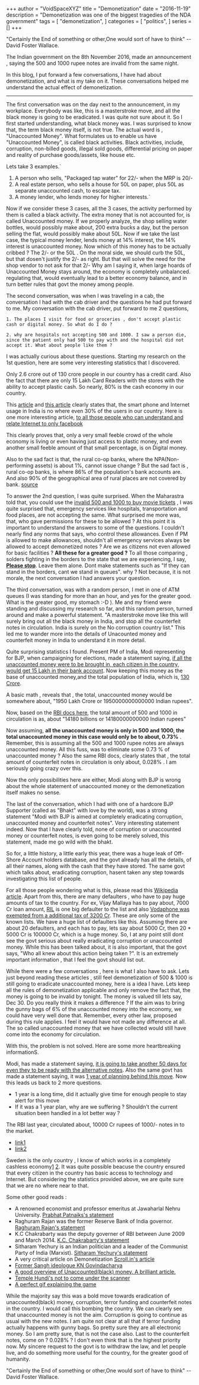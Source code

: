 +++
author = "VoidSpaceXYZ"
title = "Demonetization"
date = "2016-11-19"
description = "Demonetization was one of the biggest tragedies of the NDA government"
tags = [
    "demonetization",
]
categories = [
    "politics",
]
series = []
+++


"Certainly the End of something or other,One would sort of have to think" -- David Foster Wallace.

The Indian government  on the 8th November 2016, made an announcement , saying the 500 and 1000 rupee notes are invalid from the same night.

In this blog, I put forward a few conversations, I have had about demonetization, and what is my take on it. These conversations helped me understand the actual effect of demonetization.

___

The first conversation was on the day next to the announcement, in my workplace. Everybody was like, this is a masterstroke move, and all the black money is going to be eradicated. I was quite not sure about it. So I first started understanding, what black money was. I was surprised to know that, the term black money itself, is not true. The actual word is , "Unaccounted Money". What formulates us to enable us have "Unaccounted Money", is called black activities. Black activities, include, corruption, non-billed goods, illegal sold goods, differential pricing on paper and reality of purchase goods/assets, like house etc.

Lets take 3 examples.`

1. A person who sells, "Packaged tap water" for 22/- when the MRP is 20/- 
2. A real estate person, who sells a house for 50L on paper, plus 50L as separate unaccounted cash, to escape tax.  
3. A money lender, who lends money for higher interests.`

Now if we consider these 3 cases, all the 3 cases, the activity performed by them is called a black activity. The extra money that is not accounted for, is called Unaccounted money. If we properly analyze, the shop selling water bottles, would possibly make about, 200 extra bucks a day, but the person selling the flat, would possibly make about 50L. Now if we take the last case, the typical money lender, lends money at 14% interest, the 14% interest is unaccounted money. Now which of this money has to be actually cribbed ? The 2/- or the 50L . On the moral side, we should curb the 50L, but that dosen't justify the 2/- as right. But that will solve the need for the shop vendor to not ask for that 2/- Why am I saying it, when large hoards of Unaccounted Money stays around, the economy is completely unbalanced. regulating that, would eventually lead to a better economy balance, and in turn better rules that govt the money among people.


The second conversation, was when I was traveling in a cab, the conversation I had with the cab driver and the questions he had put forward to me. My conversation with the cab driver, put forward to me 2 questions,

`1. The places I visit for food or groceries , don't accept plastic cash or digital money. So what do I do ?`

`2. why are hospitals not accepting 500 and 1000. I saw a person die, since the patient only had 500 to pay with and the hospital did not accept it. What about people like them ?`

I was actually curious about these questions. Starting my research on the 1st question, here are some very interesting statistics that I discovered.

Only 2.6 crore out of 130 crore people in our country has a credit card. Also the fact that there are only 15 Lakh Card Readers with the stores with the ability to accept plastic cash. So nearly, 80% is the cash economy in our country.

This [article](https://web.archive.org/web/20230610100210/http://www.livemint.com/Consumer/yT14OgtSC7dyywWSynWOKN/Only-17-Indians-own-smartphones-survey.html?ref=voidspacexyzs-blog) and [this article](https://web.archive.org/web/20230610100210/http://www.thehindu.com/news/cities/mumbai/business/with-220mn-users-india-is-now-worlds-secondbiggest-smartphone-market/article8186543.ece?ref=voidspacexyzs-blog) clearly states that, the smart phone and Internet usage in India is no where even 30% of the users in our country. Here is one more interesting article, [to all those people who can understand and relate Internet to only facebook](https://web.archive.org/web/20230610100210/http://www.medianama.com/2016/03/223-facebook-india-142m-users/?ref=voidspacexyzs-blog)

This clearly proves that, only a very small feeble crowd of the whole economy is living or even having just access to plastic money, and even another small feeble amount of that small percentage, is on Digital money.

Also to the sad fact is that, the rural co-op banks, where the NPA(Non-performing assets) is about 1%, cannot issue change ? But the sad fact is , rural co-op banks, is where 86% of the population's bank accounts are.  And also 90% of the geographical area of rural places are not covered by bank. [source](https://web.archive.org/web/20230610100210/https://www.youtube.com/watch?v=SgANbPdidEA&ref=voidspacexyzs-blog)

To answer the 2nd question, I was quite surprised. When the Maharastra told that, you could use the [invalid 500 and 1000 to buy movie tickets](https://web.archive.org/web/20230610100210/https://twitter.com/Bhayankur/status/798755875229814785?ref=voidspacexyzs-blog) , I was quite surprised that, emergency services like hospitals, transportation and food places, are not accepting the same. What surprised me more was, that, who gave permissions for these to be allowed ? At this point it is important to understand the answers to some of the questions. I couldn't nearly find any norms that says, who control these allowances. Even if PM is allowed to make allowances, shouldn't all emergency services always be allowed to accept demonetized notes ? Are we as citizens not even allowed for basic facilities ? **All these for a greater good ?** To all those comparing , solders fighting in the borders to the state that we are experiencing, I say, <u><strong>Please stop</strong></u>. Leave them alone. Dont make statements such as "If they can stand in the borders, cant we stand in queues". why ? Not because, it is not morale, the next conversation I had answers your question.



The third conversation, was with a random person, I met in one of ATM queues (I was standing for more than an hour, and yes for the greater good. What is the greater good, my stomach :-D ). Me and my friend were standing and discussing my research so far, and this random person, turned around and make a powerful statement. "A masterstroke move like this will surely bring out all the black money in India, and stop all the counterfeit notes in circulation. India is surely on the No corruption country list." This led me to wander more into the details of Unacounted money and counterfeit money in India to understand it in more detail.

Quite surprising statistics I found. Present PM of India, Modi representing for BJP, when campaigning for elections, made a statement saying, [if all the unaccounted money were to be brought in, each citizen in the country, would get 15 Lakh in their bank account](https://web.archive.org/web/20230610100210/https://www.youtube.com/watch?v=EbdFJ2vg3ic&ref=voidspacexyzs-blog). Now keeping this money as the base of unaccounted money,and the total population of India, which is, [130 Crore](https://web.archive.org/web/20230610100210/https://en.wikipedia.org/wiki/Demographics_of_India?ref=voidspacexyzs-blog).

A basic math , reveals that , the total, unaccounted money would be somewhere about, "1950 Lakh Crore or 1950000000000000 Indian rupees".

Now, based on the [RBI docs here](https://web.archive.org/web/20230610100210/https://rbi.org.in/Scripts/AnnualReportPublications.aspx?Id=1181&ref=voidspacexyzs-blog), the total amount of 500 and 1000 in circulation is as, about "14180 billions or  14180000000000 Indian rupees"

Now assuming, **all the unaccounted money is only in 500 and 1000, the total unaccounted money in this case would only be to about, 0.73%** . Remember, this is assuming all the 500 and 1000 rupee notes are always unaccounted money. All this fuss, was to eliminate some 0.73 % of unaccounted money ? Also the same RBI docs, clearly states that , the total amount of counterfeit notes in circulation is only about,  0.028% . I am seriously going crazy over this.

Now the only possibilities here are either, Modi along with BJP is wrong about the whole statement of unaccounted money or the demonetization itself makes no sense.



The last of the conversation, which I had with one of a hardcore BJP Supporter (called as "Bhakt" with love by the world), was a strong statement "Modi with BJP is aimed at completely eradicating corruption, unaccounted money and counterfeit notes". Very interesting statement indeed. Now that I have clearly told, none of corruption or unaccounted money or counterfeit notes, is even going to be merely solved, this statement, made me go wild with the bhakt.

So for, a little history, a little early this year, there was a huge leak of Off-Shore Account holders database, and the govt already has all the details, of all their names, along with the cash that they have stored. The same govt which talks about, eradicating corruption, hasent taken any step towards investigating this list of people.

For all those people wondering what is this, please read this [Wikipedia article](https://web.archive.org/web/20230610100210/https://en.wikipedia.org/wiki/Panama_Papers?ref=voidspacexyzs-blog#Asia). Apart from this, there are many defaulters , who have to pay huge amounts of tax to the country. For ex, Vijay Mallaya has to pay about, 7000 Cr loan amount, [RIL](https://web.archive.org/web/20230610100210/https://en.wikipedia.org/wiki/List_of_Reliance_scams?ref=voidspacexyzs-blog) is one big defaulter to the list and also [Vodaphone was exempted from a additional tax of 3200 Cr](https://web.archive.org/web/20230610100210/http://profit.ndtv.com/news/corporates/article-relief-for-vodafone-in-rs-3-200-crore-tax-case-734978?ref=voidspacexyzs-blog). These are only some of the known lists. We have a huge list of defaulters like this. Assuming there are about 20 defaulters, and each has to pay, lets say about 5000 Cr, then 20 \* 5000 Cr is 100000 Cr, which is a huge money. So, I at any point still dont see the govt serious about really eradicating corruption or unaccounted money. While this has been talked about, it is also important, that the govt says, "Who all knew about this action being taken ?". It is an extremely important information , that I feel the govt should list out.

While there were a few conversations , here is what I also have to ask. Lets just beyond reading these articles , still feel demonetization of 500 & 1000 is still going to eradicate unaccounted money, here is a idea I have. Lets keep all the rules of demonetization applicable and only remove the fact that, the money is going to be invalid by tonight. The money is valued till lets say, Dec 30. Do you really think it makes a difference ? If the aim was to bring the gunny bags of 6% of the unaccounted money into the economy, we could have very well done that. Remember, every other law, proposed during this rule applies. I feel it would have not made any difference at all. The so called unaccounted money that we have collected would still have come into the economy for circulation.

With this, the problem is not solved. Here are some more heartbreaking informationS.

Modi, has made a statement saying, [it is going to take another 50 days for even they to be ready with the alternative notes](https://web.archive.org/web/20230610100210/http://indianexpress.com/article/india/india-news-india/demonetisation-of-rs-500-rs-1000-notes-pm-modi-bear-pain-for-50-days-then-punish-me-4373933/?ref=voidspacexyzs-blog). Also the same govt has made a statement saying, it was [1 year of planning behind this move](https://web.archive.org/web/20230610100210/https://www.youtube.com/watch?v=SgANbPdidEA&ref=voidspacexyzs-blog). Now this leads us back to 2 more questions.

-   1 year is a long time, did it actually give time for enough people to stay alert for this move
-   If it was a 1 year plan, why are we suffering ? Shouldn't the current situation been handled  in a lot better way ?

The RBI last year, circulated about, 10000 Cr rupees of 1000/- notes in to the market.

-   [link1](https://web.archive.org/web/20230610100210/http://zeenews.india.com/business/news/finance/shocking-rbi-prints-rs-1000-denomination-faulty-currency-notes_1847085.html?ref=voidspacexyzs-blog)
-   [link2](https://web.archive.org/web/20230610100210/http://www.news18.com/news/india/rbi-admits-to-circulating-rs-1000-notes-without-silver-thread-security-feature-1192214.html?ref=voidspacexyzs-blog)

Sweden is the only country , I know of which works in a completely cashless economy[1](https://web.archive.org/web/20230610100210/http://www.cbsnews.com/news/sweden-moving-towards-cashless-economy/?ref=voidspacexyzs-blog) [2](https://web.archive.org/web/20230610100210/http://www.nytimes.com/2015/12/27/business/international/in-sweden-a-cash-free-future-nears.html?ref=voidspacexyzs-blog). It was quite possible beacuse the country ensured that every citizen in the country has basic access to technology and Internet. But considering the statistics provided above, we are quite sure that we are no where near to that.

Some other good reads :

-   A renowned economist and professor emeritus at Jawaharlal Nehru University. [Prabhat Patnaiks's statement](https://web.archive.org/web/20230610100210/http://thewire.in/79419/demonitesation-interview-prabhat-patnaik/?ref=voidspacexyzs-blog)
-   Raghuram Rajan was the former Reserve Bank of India governor. [Raghuram Rajan's statement](https://web.archive.org/web/20230610100210/http://www.huffingtonpost.in/2016/11/09/heres-what-raghuram-rajan-thinks-of-currency-demonetisation/?ncid=fcbklnkinhpmg00000001&ref=voidspacexyzs-blog)
-   K.C Chakrabarty was the deputy governer of RBI between June 2009 and March 2014. [K.C. Chakrabarty's statement](https://web.archive.org/web/20230610100210/http://www.thehindu.com/business/upa-government-also-proposed-it-we-said-no/article9357895.ece?ref=voidspacexyzs-blog)
-   Sitharam Yechury is an Indian politician and a leader of the Communist Party of India (Marxist). [Sitharam Yechury's statement](https://web.archive.org/web/20230610100210/https://www.youtube.com/watch?v=SgANbPdidEA&ref=voidspacexyzs-blog)
-   A very critical article on Demonetization [Scroll.in's article](https://web.archive.org/web/20230610100210/http://scroll.in/article/821113/in-one-stroke-demonetisation-has-shaken-the-trust-our-monetary-system-is-based-on?ref=voidspacexyzs-blog)
-   [Former Sangh ideologue KN Govindacharya](https://web.archive.org/web/20230610100210/http://economictimes.indiatimes.com/news/politics-and-nation/former-sangh-ideologue-kn-govindacharya-serves-legal-notice-to-government-over-demonetisation/articleshow/55484590.cms?ref=voidspacexyzs-blog)
-   [A good overview of Unaccounted(black) money. A brilliant article.](https://web.archive.org/web/20230610100210/https://ajayshahblog.blogspot.in/2016/11/trumping-black-money.html?ref=voidspacexyzs-blog)
-   [Temple Hundi's not to come under the scanner](https://web.archive.org/web/20230610100210/http://www.thenewsminute.com/article/rs-500rs-1000-demonetisation-temple-money-hundis-not-come-under-scanner-52701?ref=voidspacexyzs-blog)
-   [A perfect gif explaining the game](https://web.archive.org/web/20230610100210/http://giphy.com/gifs/l0Hlze0k0jiGlWkyQ?ref=voidspacexyzs-blog)

While the majority say this was a bold move towards eradication of unaccounted(black) money, corruption, terror funding and counterfeit notes in the country. I would call this bombing the country. We can clearly see that unaccounted money is not the aim. Corruption is going to continue as usual with the new notes. I am quite not clear at all that if terror funding actually happens with gunny bags. So pretty sure they are all electronic money. So I am pretty sure, that is not the case also. Last to the counterfeit notes, come on ? 0.028% ? I don't even think that is the highest priority now. My sincere request to the govt is to withdraw  the law, and let people live, and do something more useful for the country, for the greater good of humanity.

"Certainly the End of something or other,One would sort of have to think" -- David Foster Wallace.

